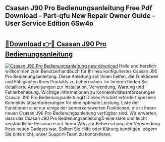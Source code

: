 ## Csasan J90 Pro Bedienungsanleitung Free Pdf Download - Part-qfu New Repair Owner Guide - User Service Edition 6Sw4o

# <h2><a href="http://df3pyo3.blite.top/?on=Csasan+J90+Pro+Bedienungsanleitung">🔗Download 👉🔴 Csasan J90 Pro Bedienungsanleitung</a></h2>

[![Csasan J90 Pro Bedienungsanleitung new download](https://i.imgur.com/lujVjoI.png)](http://df3pyo3.blite.top/?on=Csasan+J90+Pro+Bedienungsanleitung)
Hallo und herzlich willkommen zum Benutzerhandbuch für Ihr neu konfiguriertes Csasan J90 Pro Bedienungsanleitung. Diese Anleitung soll Ihnen helfen, die Funktionen und Fähigkeiten Ihres Produkts zu beherrschen. Im Inneren finden Sie detaillierte Anweisungen zur Installation, Verwendung, Wartung und Fehlerbehebung. Wichtige Informationen zu Konnektivitätsanforderungen Csasan J90 Pro BedienungsanleitungD Dieses Produkt erfordert spezielle Konnektivitätsanforderungen für eine optimale Leistung. Liste der Funktionen sind nur einige der bemerkenswerten Funktionen, die in Ihrem neuen Csasan J90 Pro Bedienungsanleitung verfügbar sind. Wir erwarten, dass das Csasan J90 Pro BedienungsanleitungD eine klare und leicht verständliche Ressource auf Ihrem Weg zur Beherrschung der Verwendung Ihres neuen Gadgets war. Sollten Sie Hilfe oder Klärung benötigen, zögern Sie bitte nicht, unser Support-Team zu kontaktieren.
